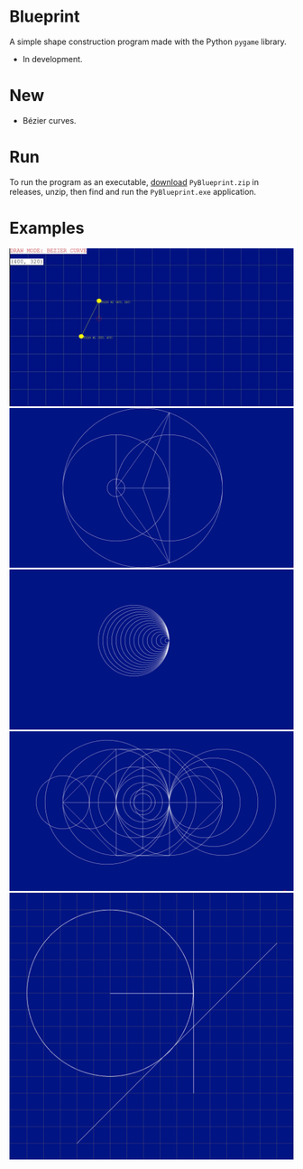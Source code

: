 # Blueprint

A simple shape construction program made with the Python `pygame` library.
- In development.

# New
- Bézier curves.

# Run

To run the program as an executable, [download](https://github.com/SeanJxie/Blueprint/releases/download/v1.1/PyBlueprint.zip) `PyBlueprint.zip` in releases, unzip, then find and run the `PyBlueprint.exe` application.

# Examples
![bezgif](https://github.com/SeanJxie/Blueprint/blob/main/images/bezier.gif)
![example_2](https://github.com/SeanJxie/Blueprint/blob/main/images/example_2.png)
![example_3](https://github.com/SeanJxie/Blueprint/blob/main/images/example_3.png)
![example_4](https://github.com/SeanJxie/Blueprint/blob/main/images/example_4.png)
![example](https://github.com/SeanJxie/Blueprint/blob/main/images/example.png)

